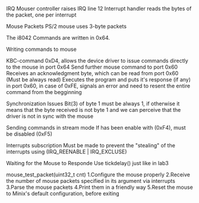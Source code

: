 IRQ
Mouser controller raises IRQ line 12
Interrupt handler reads the bytes of the packet, one per interrupt 

Mouse Packets
PS/2 mouse uses 3-byte packets

The i8042
Commands are written in 0x64.

Writing commands to mouse

KBC-command 0xD4, allows the device driver to issue commands directly to the mouse in port 0x64
Send further mouse command to port 0x60
Receives an acknowledgment byte, which can be read from port 0x60 (Must be always read)
Executes the program and puts it's response (if any) in port 0x60, in case of 0xFE, signals an error and need to resent the entire command from the begginning


Synchronization Issues
Bit(3) of byte 1 must be always 1, if otherwise it means that the byte received is not byte 1 and we can perceive that the driver is not in sync with the mouse

Sending commands in stream mode
If has been enable with (0xF4), must be disabled (0xF5)

Interrupts subscription
Must be made to prevent the "stealing" of the interrupts using (IRQ_REENABLE | IRQ_EXCLUSE)

Waiting for the Mouse to Responde
Use tickdelay() just like in lab3

mouse_test_packet(uint32_t cnt)
1.Configure the mouse properly
2.Receive the number of mouse packets specified in its argument via interrupts
3.Parse the mouse packets
4.Print them in a friendly way
5.Reset the mouse to Minix's default configuration, before exiting